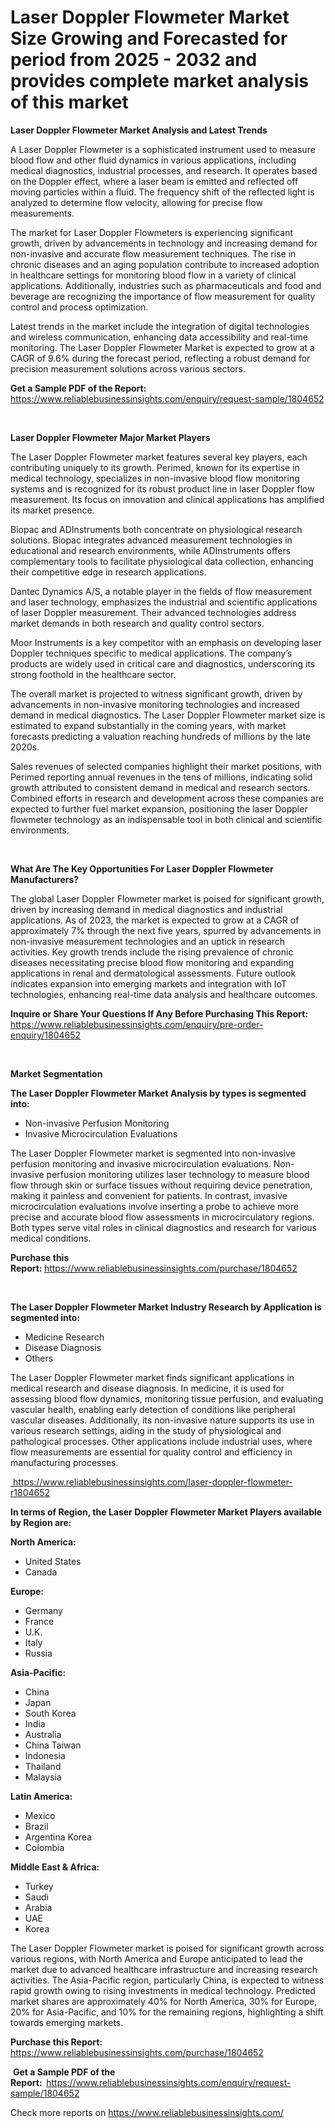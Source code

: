 <p><h1>Laser Doppler Flowmeter Market Size Growing and Forecasted for period from 2025 - 2032 and provides complete market analysis of this market</h1></p><p><strong>Laser Doppler Flowmeter Market Analysis and Latest Trends</strong></p>
<p><p>A Laser Doppler Flowmeter is a sophisticated instrument used to measure blood flow and other fluid dynamics in various applications, including medical diagnostics, industrial processes, and research. It operates based on the Doppler effect, where a laser beam is emitted and reflected off moving particles within a fluid. The frequency shift of the reflected light is analyzed to determine flow velocity, allowing for precise flow measurements.</p><p>The market for Laser Doppler Flowmeters is experiencing significant growth, driven by advancements in technology and increasing demand for non-invasive and accurate flow measurement techniques. The rise in chronic diseases and an aging population contribute to increased adoption in healthcare settings for monitoring blood flow in a variety of clinical applications. Additionally, industries such as pharmaceuticals and food and beverage are recognizing the importance of flow measurement for quality control and process optimization.</p><p>Latest trends in the market include the integration of digital technologies and wireless communication, enhancing data accessibility and real-time monitoring. The Laser Doppler Flowmeter Market is expected to grow at a CAGR of 9.6% during the forecast period, reflecting a robust demand for precision measurement solutions across various sectors.</p></p>
<p><strong>Get a Sample PDF of the Report:&nbsp;</strong> <a href="https://www.reliablebusinessinsights.com/enquiry/request-sample/1804652?utm_campaign=2445&utm_medium=2&utm_source=Github&utm_content=ia&utm_term=19022025&utm_id=laser-doppler-flowmeter">https://www.reliablebusinessinsights.com/enquiry/request-sample/1804652</a></p>
<p>&nbsp;</p>
<p><strong>Laser Doppler Flowmeter Major Market Players</strong></p>
<p><p>The Laser Doppler Flowmeter market features several key players, each contributing uniquely to its growth. Perimed, known for its expertise in medical technology, specializes in non-invasive blood flow monitoring systems and is recognized for its robust product line in laser Doppler flow measurement. Its focus on innovation and clinical applications has amplified its market presence.</p><p>Biopac and ADInstruments both concentrate on physiological research solutions. Biopac integrates advanced measurement technologies in educational and research environments, while ADInstruments offers complementary tools to facilitate physiological data collection, enhancing their competitive edge in research applications.</p><p>Dantec Dynamics A/S, a notable player in the fields of flow measurement and laser technology, emphasizes the industrial and scientific applications of laser Doppler measurement. Their advanced technologies address market demands in both research and quality control sectors.</p><p>Moor Instruments is a key competitor with an emphasis on developing laser Doppler techniques specific to medical applications. The company’s products are widely used in critical care and diagnostics, underscoring its strong foothold in the healthcare sector.</p><p>The overall market is projected to witness significant growth, driven by advancements in non-invasive monitoring technologies and increased demand in medical diagnostics. The Laser Doppler Flowmeter market size is estimated to expand substantially in the coming years, with market forecasts predicting a valuation reaching hundreds of millions by the late 2020s.</p><p>Sales revenues of selected companies highlight their market positions, with Perimed reporting annual revenues in the tens of millions, indicating solid growth attributed to consistent demand in medical and research sectors. Combined efforts in research and development across these companies are expected to further fuel market expansion, positioning the laser Doppler flowmeter technology as an indispensable tool in both clinical and scientific environments.</p></p>
<p>&nbsp;</p>
<p><strong>What Are The Key Opportunities For Laser Doppler Flowmeter Manufacturers?</strong></p>
<p><p>The global Laser Doppler Flowmeter market is poised for significant growth, driven by increasing demand in medical diagnostics and industrial applications. As of 2023, the market is expected to grow at a CAGR of approximately 7% through the next five years, spurred by advancements in non-invasive measurement technologies and an uptick in research activities. Key growth trends include the rising prevalence of chronic diseases necessitating precise blood flow monitoring and expanding applications in renal and dermatological assessments. Future outlook indicates expansion into emerging markets and integration with IoT technologies, enhancing real-time data analysis and healthcare outcomes.</p></p>
<p><strong>Inquire or Share Your Questions If Any Before Purchasing This Report:</strong> <a href="https://www.reliablebusinessinsights.com/enquiry/pre-order-enquiry/1804652?utm_campaign=2445&utm_medium=2&utm_source=Github&utm_content=ia&utm_term=19022025&utm_id=laser-doppler-flowmeter">https://www.reliablebusinessinsights.com/enquiry/pre-order-enquiry/1804652</a></p>
<p>&nbsp;</p>
<p><strong>Market Segmentation</strong></p>
<p><strong>The Laser Doppler Flowmeter Market Analysis by types is segmented into:</strong></p>
<p><ul><li>Non-invasive Perfusion Monitoring</li><li>Invasive Microcirculation Evaluations</li></ul></p>
<p><p>The Laser Doppler Flowmeter market is segmented into non-invasive perfusion monitoring and invasive microcirculation evaluations. Non-invasive perfusion monitoring utilizes laser technology to measure blood flow through skin or surface tissues without requiring device penetration, making it painless and convenient for patients. In contrast, invasive microcirculation evaluations involve inserting a probe to achieve more precise and accurate blood flow assessments in microcirculatory regions. Both types serve vital roles in clinical diagnostics and research for various medical conditions.</p></p>
<p><strong>Purchase this Report:&nbsp;</strong><a href="https://www.reliablebusinessinsights.com/purchase/1804652?utm_campaign=2445&utm_medium=2&utm_source=Github&utm_content=ia&utm_term=19022025&utm_id=laser-doppler-flowmeter">https://www.reliablebusinessinsights.com/purchase/1804652</a></p>
<p>&nbsp;</p>
<p><strong>The Laser Doppler Flowmeter Market Industry Research by Application is segmented into:</strong></p>
<p><ul><li>Medicine Research</li><li>Disease Diagnosis</li><li>Others</li></ul></p>
<p><p>The Laser Doppler Flowmeter market finds significant applications in medical research and disease diagnosis. In medicine, it is used for assessing blood flow dynamics, monitoring tissue perfusion, and evaluating vascular health, enabling early detection of conditions like peripheral vascular diseases. Additionally, its non-invasive nature supports its use in various research settings, aiding in the study of physiological and pathological processes. Other applications include industrial uses, where flow measurements are essential for quality control and efficiency in manufacturing processes.</p></p>
<p><a href="https://www.reliablebusinessinsights.com/laser-doppler-flowmeter-r1804652?utm_campaign=2445&utm_medium=2&utm_source=Github&utm_content=ia&utm_term=19022025&utm_id=laser-doppler-flowmeter">&nbsp;https://www.reliablebusinessinsights.com/laser-doppler-flowmeter-r1804652</a></p>
<p><strong>In terms of Region, the Laser Doppler Flowmeter Market Players available by Region are:</strong></p>
<p>
    <p> <strong> North America: </strong>
        <ul>
            <li>United States</li>
            <li>Canada</li>
        </ul>
        </p> 
    <p> <strong> Europe: </strong>
        <ul>
            <li>Germany</li>
            <li>France</li>
            <li>U.K.</li>
            <li>Italy</li>
            <li>Russia</li>
        </ul>
        </p> 
    <p> <strong> Asia-Pacific: </strong>
        <ul>
            <li>China</li>
            <li>Japan</li>
            <li>South Korea</li>
            <li>India</li>
            <li>Australia</li>
            <li>China Taiwan</li>
            <li>Indonesia</li>
            <li>Thailand</li>
            <li>Malaysia</li>
        </ul>
        </p> 
    <p> <strong> Latin America: </strong>
        <ul>
            <li>Mexico</li>
            <li>Brazil</li>
            <li>Argentina Korea</li>
            <li>Colombia</li>
        </ul>
        </p> 
    <p> <strong> Middle East & Africa: </strong>
        <ul>
            <li>Turkey</li>
            <li>Saudi</li>
            <li>Arabia</li>
            <li>UAE</li>
            <li>Korea</li>
        </ul>
    </p>
    </p>
<p><p>The Laser Doppler Flowmeter market is poised for significant growth across various regions, with North America and Europe anticipated to lead the market due to advanced healthcare infrastructure and increasing research activities. The Asia-Pacific region, particularly China, is expected to witness rapid growth owing to rising investments in medical technology. Predicted market shares are approximately 40% for North America, 30% for Europe, 20% for Asia-Pacific, and 10% for the remaining regions, highlighting a shift towards emerging markets.</p></p>
<p><strong>Purchase this Report: </strong><a href="https://www.reliablebusinessinsights.com/purchase/1804652?utm_campaign=2445&utm_medium=2&utm_source=Github&utm_content=ia&utm_term=19022025&utm_id=laser-doppler-flowmeter">https://www.reliablebusinessinsights.com/purchase/1804652</a></p>
<p>&nbsp;<strong>Get a Sample PDF of the Report:&nbsp;&nbsp;</strong><a href="https://www.reliablebusinessinsights.com/enquiry/request-sample/1804652?utm_campaign=2445&utm_medium=2&utm_source=Github&utm_content=ia&utm_term=19022025&utm_id=laser-doppler-flowmeter">https://www.reliablebusinessinsights.com/enquiry/request-sample/1804652</a></p>
<p><strong></strong></p>
<p>Check more reports on <a href="https://www.reliablebusinessinsights.com/?utm_campaign=2445&utm_medium=2&utm_source=Github&utm_content=ia&utm_term=19022025&utm_id=laser-doppler-flowmeter">https://www.reliablebusinessinsights.com/</a></p>